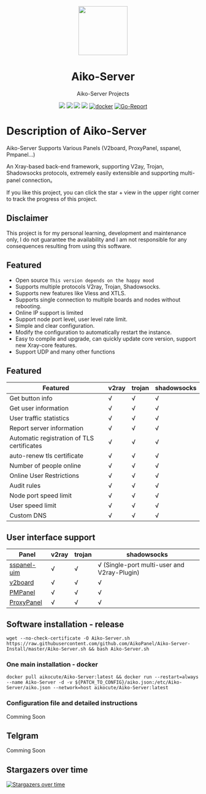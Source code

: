 <p align="center"><img src="https://avatars.githubusercontent.com/u/91626055?v=4" width="128" /></p>

<div align="center">

# Aiko-Server
Aiko-Server Projects

[![](https://img.shields.io/badge/Telegram-group-green?style=flat-square)](https://t.me/AikoAiko-Server)
[![](https://img.shields.io/badge/Telegram-channel-blue?style=flat-square)](https://t.me/AikoCute_Support)
[![](https://img.shields.io/github/downloads/github.com/github.com/AikoPanel/Aiko-Server/total.svg?style=flat-square)](https://github.com/github.com/AikoPanel/Aiko-Server/releases)
[![](https://img.shields.io/github/v/release/github.com/github.com/AikoPanel/Aiko-Server?style=flat-square)](https://github.com/github.com/AikoPanel/Aiko-Server/releases)
[![docker](https://img.shields.io/docker/v/aikocute/Aiko-Server?label=Docker%20image&sort=semver)](https://hub.docker.com/r/aikocute/Aiko-Server)
[![Go-Report](https://goreportcard.com/badge/github.com/github.com/AikoPanel/Aiko-Server?style=flat-square)](https://goreportcard.com/report/github.com/github.com/AikoPanel/Aiko-Server)
</div>


# Description of Aiko-Server
Aiko-Server Supports Various Panels (V2board, ProxyPanel, sspanel, Pmpanel...)

An Xray-based back-end framework, supporting V2ay, Trojan, Shadowsocks protocols, extremely easily extensible and supporting multi-panel connection。

If you like this project, you can click the star + view in the upper right corner to track the progress of this project.

## Disclaimer

This project is for my personal learning, development and maintenance only, I do not guarantee the availability and I am not responsible for any consequences resulting from using this software.

## Featured
* Open source `This version depends on the happy mood`
* Supports multiple protocols V2ray, Trojan, Shadowsocks.
* Supports new features like Vless and XTLS.
* Supports single connection to multiple boards and nodes without rebooting.
* Online IP support is limited
* Support node port level, user level rate limit.
* Simple and clear configuration.
* Modify the configuration to automatically restart the instance.
* Easy to compile and upgrade, can quickly update core version, support new Xray-core features.
* Support UDP and many other functions

## Featured

| Featured                                       | v2ray | trojan | shadowsocks |
| -------------------------------------------    | ----- | ------ | ----------- |
| Get button info                                | √     | √      | √           |
| Get user information                           | √     | √      | √           |
| User traffic statistics                        | √     | √      | √           |
| Report server information                      | √     | √      | √           |
| Automatic registration of TLS certificates     | √     | √      | √           |
| auto-renew tls certificate                     | √     | √      | √           |
| Number of people online                        | √     | √      | √           |
| Online User Restrictions                       | √     | √      | √           |
| Audit rules                                    | √     | √      | √           |
| Node port speed limit                          | √     | √      | √           |
| User speed limit                               | √     | √      | √           |
| Custom DNS                                     | √     | √      | √           |
## User interface support

| Panel                                                  | v2ray | trojan | shadowsocks                                 |
| ------------------------------------------------------ | ----- | ------ | ------------------------------------------- |
| [sspanel-uim](https://github.com/Anankke/SSPanel-Uim)  | √     | √      | √ (Single-port multi-user and V2ray-Plugin) |
| [v2board](https://github.com/v2board/v2board)          | √     | √      | √                                           |
| [PMPanel](https://github.com/ByteInternetHK/PMPanel)   | √     | √      | √                                           |
| [ProxyPanel](https://github.com/ProxyPanel/ProxyPanel) | √     | √      | √                                           |

## Software installation - release
```
wget --no-check-certificate -O Aiko-Server.sh https://raw.githubusercontent.com/github.com/AikoPanel/Aiko-Server-Install/master/Aiko-Server.sh && bash Aiko-Server.sh
```
### One main installation - docker
```
docker pull aikocute/Aiko-Server:latest && docker run --restart=always --name Aiko-Server -d -v ${PATCH_TO_CONFIG}/aiko.json:/etc/Aiko-Server/aiko.json --network=host aikocute/Aiko-Server:latest
```
### Configuration file and detailed instructions
Comming Soon
## Telgram

Comming Soon

## Stargazers over time

[![Stargazers over time](https://starchart.cc/github.com/github.com/AikoPanel/Aiko-Server.svg)](https://starchart.cc/github.com/AikoPanel/Aiko-Server)
